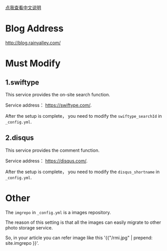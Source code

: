 [点我查看中文说明](https://github.com/dubuyuye/blog/blob/gh-pages/README_zh_CN.md)

# Blog Address

<http://blog.rainyalley.com/>


# Must Modify

## 1.swiftype

This service provides the on-site search function.

Service address： <https://swiftype.com/>.

After the setup is complete， you need to modify the `swiftype_searchId` in `_config.yml`.


## 2.disqus

This service provides the comment function.

Service address： <https://disqus.com/>.

After the setup is complete， you need to modify the `disqus_shortname` in `_config.yml`.


# Other

The `imgrepo` in `_config.yml` is a images repository.

The reason of this setting is that all the images can easily migrate to other photo storage service.

So, in your article you can refer image like this '{{"/rmi.jpg" | prepend: site.imgrepo }}'.



